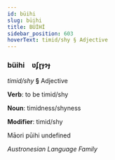 ```yaml
---
id: büihi
slug: büihi
title: BÜİHİ
sidebar_position: 603
hoverText: timid/shy § Adjective
---
```


### büihi&emsp;<span kind="abugida">ʋʄɽɟɂɟ</span>

*timid/shy* **§** Adjective

**Verb**: to be timid/shy

**Noun**: timidness/shyness

**Modifier**: timid/shy

Māori pūihi undefined

*Austronesian Language Family*